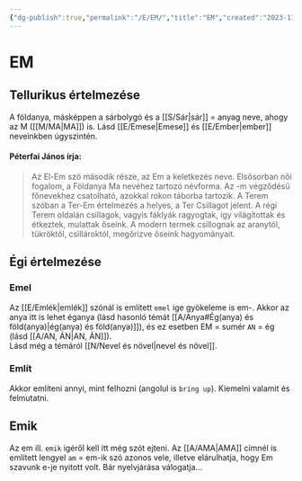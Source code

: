 ```yaml
---
{"dg-publish":true,"permalink":"/E/EM/","title":"EM","created":"2023-11-09T03:57","updated":"2025-07-03T01:19"}
---
```



# EM

## Tellurikus értelmezése

A földanya, másképpen a sárbolygó és a [[S/Sár\|sár]] = anyag neve, ahogy az M ([[M/MA\|MA]]) is. Lásd [[E/Emese\|Emese]] és [[E/Ember\|ember]] neveinkben úgyszintén.  

#### Péterfai János írja:

> Az El-Em szó második része, az Em a keletkezés neve. Elsősorban női fogalom, a Földanya Ma nevéhez tartozó névforma. Az -m végződésű főnevekhez csatolható, azokkal rokon táborba tartozik. A Terem szóban a Ter-Em értelmezés a helyes, a Ter Csillagot jelent. A régi Terem oldalán csillagok, vagyis fáklyák ragyogtak, így világítottak és étkeztek, mulattak őseink. A modern termek csillognak az aranytól, tükröktől, csillároktól, megőrizve őseink hagyományait.  

## Égi értelmezése

### Emel

Az [[E/Emlék\|emlék]] szónál is említett `emel` ige gyökeleme is em-. Akkor az anya itt is lehet éganya (lásd hasonló témát [[A/Anya#Ég(anya) és föld(anya)\|ég(anya) és föld(anya)]]), és ez esetben EM = sumér `AN` = ég (lásd [[A/AN, ÁN\|AN, ÁN]]).  
Lásd még a témáról [[N/Nevel és növel\|nevel és növel]].  

### Említ

Akkor említeni annyi, mint felhozni (angolul is `bring up`). Kiemelni valamit és felmutatni.  

## Emik

Az em ill. `emik` igéről kell itt még szót ejteni. Az [[A/AMA\|AMA]] címnél is említett lengyel `am` = em-ik szó azonos vele, illetve elárulhatja, hogy Em szavunk e-je nyitott volt. Bár nyelvjárása válogatja...  